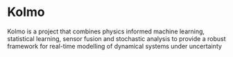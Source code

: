# Kolmo
Kolmo is a project that combines physics informed machine learning, statistical learning, sensor fusion and stochastic analysis to provide a robust framework for real-time modelling of dynamical systems under uncertainty
